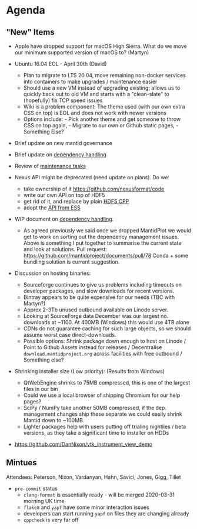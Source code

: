 Agenda
======


"New" Items
---------

- Apple have dropped support for macOS High Sierra. What do we move our minimum supported version of macOS to? (Martyn)

- Ubuntu 16.04 EOL - April 30th (David)
  - Plan to migrate to LTS 20.04, move remaining non-docker services into containers to make upgrades / maintenance easier
  - Should use a new VM instead of upgrading existing; allows us to quickly back out to old VM and starts with a "clean-slate" to (hopefully) fix TCP speed issues
  - Wiki is a problem component: The theme used (with our own extra CSS on top) is EOL and does not work with newer versions
  - Options include: - Pick another theme and get someone to throw CSS on top again, - Migrate to our own or Github static pages, - Something Else?

- Brief update on new mantid governance
- Brief update on [dependency handling](https://github.com/mantidproject/documents/blob/thirdparty-dependencies/Design/ThirdpartyDependencies.md)
- Review of [maintenance tasks](https://github.com/mantidproject/mantid/projects/15)
- Nexus API might be deprecated (need update on plans). Do we:
  - take ownership of it https://github.com/nexusformat/code
  - write our own API on top of HDF5
  - get rid of it, and replace by plain [HDF5 CPP](https://portal.hdfgroup.org/pages/viewpage.action?pageId=50073884)
  - adopt the [API from ESS](https://github.com/ess-dmsc/h5cpp)
- WIP document on [dependency handling](https://github.com/mantidproject/documents/blob/thirdparty-dependencies/Design/ThirdpartyDependencies.md).
  - As agreed previously we said once we dropped MantidPlot we would get to work on sorting out the dependency management issues. Above is something
    I put together to summarise the current state and look at solutions.
    Pull request: https://github.com/mantidproject/documents/pull/78
    Conda + some bundling solution is current suggestion.

- Discussion on hosting binaries:
  - Sourceforge continues to give us problems including timeouts on developer packages, and slow downloads for recent versions.
  - Bintray appears to be quite expensive for our needs (TBC with Martyn?)
  - Approx 2-3Tb unused outbound available on Linode server.
  - Looking at SourceForge data December was our largest no. downloads at ~1100. At 400MB (Windows) this would use 4TB alone
  - CDNs do not guarantee caching for such large objects, so we should assume worst case direct-downloads.
  - Possible options: Shrink package down enough to host on Linode / Point to Github Assets instead for releases / Decentralise `download.mantidproject.org` across facilities with free outbound / Something else?

- Shrinking installer size (Low priority):
  (Results from Windows)
  - QtWebEngine shrinks to 75MB compressed, this is one of the largest files in our bin
  - Could we use a local browser of shipping Chromium for our help pages?
  - SciPy / NumPy take another 50MB compressed, if the dep. management changes ship these separate we could easily shrink Mantid down to ~100MB.
  - Lighter packages help with users putting off trialing nightlies / beta versions, as they take a significant time to installer on HDDs

- https://github.com/DanNixon/vtk_instrument_view_demo

Mintues
-------
Attendees: Peterson, Nixon, Vardanyan, Hahn, Savici, Jones, Gigg, Tillet

* `pre-commit` status
  * `clang-format` is essentially ready - will be merged 2020-03-31 morning UK time
  * `flake8` and `yapf` have some minor interaction issues
  * developers can start running `yapf` on files they are changing already
  * `cppcheck` is very far off
